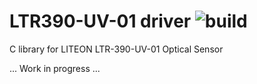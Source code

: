 # LTR390-UV-01 driver  ![build](https://github.com/Cplaton/ltr390/actions/workflows/main.yml/badge.svg)
C library for LITEON LTR-390-UV-01 Optical Sensor

... Work in progress ...
